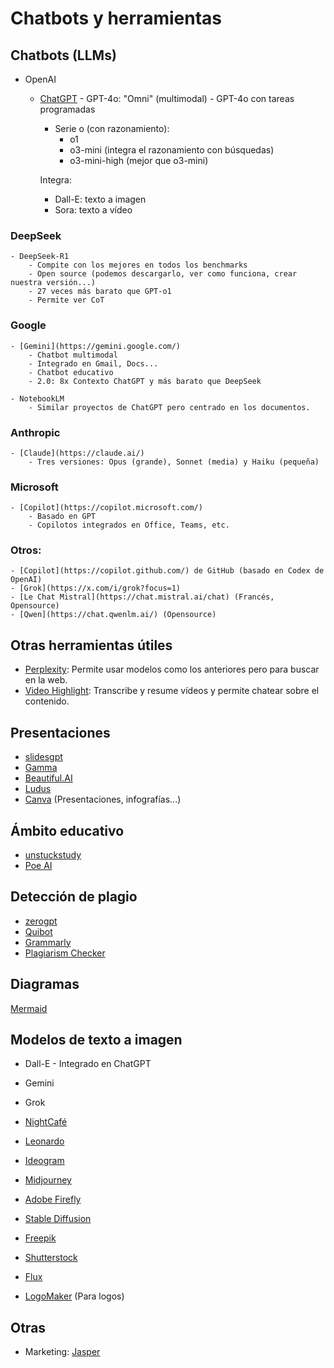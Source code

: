 # Chatbots y herramientas

## Chatbots (LLMs)

- OpenAI
    - [ChatGPT](https://chat.openai.com/)
            - GPT-4o: "Omni" (multimodal)
            - GPT-4o con tareas programadas
        - Serie o (con razonamiento):
            - o1
            - o3-mini (integra el razonamiento con búsquedas)
            - o3-mini-high (mejor que o3-mini)

        Integra:
        - Dall-E: texto a imagen
        - Sora: texto a vídeo

### DeepSeek
    - DeepSeek-R1
        - Compite con los mejores en todos los benchmarks
        - Open source (podemos descargarlo, ver como funciona, crear nuestra versión...)
        - 27 veces más barato que GPT-o1
        - Permite ver CoT

### Google
    - [Gemini](https://gemini.google.com/)
        - Chatbot multimodal
        - Integrado en Gmail, Docs...
        - Chatbot educativo
        - 2.0: 8x Contexto ChatGPT y más barato que DeepSeek

    - NotebookLM
        - Similar proyectos de ChatGPT pero centrado en los documentos.

### Anthropic
    - [Claude](https://claude.ai/)
        - Tres versiones: Opus (grande), Sonnet (media) y Haiku (pequeña)

### Microsoft
    - [Copilot](https://copilot.microsoft.com/)
        - Basado en GPT
        - Copilotos integrados en Office, Teams, etc.

### Otros:
    - [Copilot](https://copilot.github.com/) de GitHub (basado en Codex de OpenAI)
    - [Grok](https://x.com/i/grok?focus=1)
    - [Le Chat Mistral](https://chat.mistral.ai/chat) (Francés, Opensource)
    - [Qwen](https://chat.qwenlm.ai/) (Opensource)


## Otras herramientas útiles

- [Perplexity](https://www.perplexity.ai/): Permite usar modelos como los anteriores pero para buscar en la web.
- [Video Highlight](https://videohighlight.com/): Transcribe y resume vídeos y permite chatear sobre el contenido.



## Presentaciones

- [slidesgpt](slidesgpt.com)
- [Gamma](https://gamma.app/)
- [Beautiful.AI](https://www.beautiful.ai/)
- [Ludus](https://ludus.one/)
- [Canva](https://www.canva.com/education/) (Presentaciones, infografías...)



## Ámbito educativo

- [unstuckstudy](unstuckstudy.com)
- [Poe AI](https://poe.com) 


## Detección de plagio


- [zerogpt](https://www.zerogpt.com/)
- [Quibot](https://quillbot.com/ai-content-detector)
- [Grammarly](https://www.grammarly.com/plagiarism-checker)
- [Plagiarism Checker](https://www.plagiarismchecker.com/)


## Diagramas

[Mermaid](https://mermaid.js.org/)



## Modelos de texto a imagen

- Dall-E - Integrado en ChatGPT
- Gemini
- Grok
- [NightCafé](https://nightcafe.ai/)
- [Leonardo](https://app.leonardo.ai/)
- [Ideogram](https://ideogram.ai/)
- [Midjourney](www.midjourney.com)
- [Adobe Firefly](https://firefly.adobe.com/)
- [Stable Diffusion](https://stability.ai/stable-assistant)
- [Freepik](https://www.freepik.com/)
- [Shutterstock](https://www.shutterstock.com/)
- [Flux](https://flux-ai.io/)


- [LogoMaker](https://www.logomaker.com/) (Para logos)


## Otras
- Marketing: [Jasper](https://www.jasper.ai/)